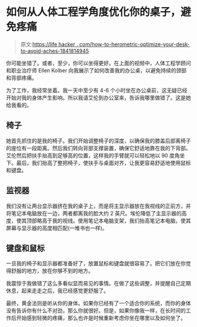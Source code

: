 # 如何从人体工程学角度优化你的桌子，避免疼痛

> 原文:[https://life hacker . com/how-to-herometric-optimize-your-desk-to-avoid-aches-1841814945](https://lifehacker.com/how-to-ergonomically-optimize-your-desk-to-avoid-aches-1841814945)

你可能坐错了。或者，至少，你可以坐得更好。在上面的视频中，人体工程学顾问和职业治疗师 Ellen Kolber 向我展示了如何改善我的办公桌，以避免持续的颈部和背部疼痛。

为了工作，我经常坐着。我一天中至少有 4-6 个小时坐在办公桌前，这无疑已经开始对我的身体产生影响。所以我请艾伦到办公室来，告诉我哪里做错了。这是她给我看的。

## 椅子

她首先抓住的是我的椅子。我们开始调整椅子的深度，以确保我的膝盖后部离椅子的座位有一段距离。然后我们转向背部支撑装置，确保它舒适地靠在我的下背部。艾伦然后把扶手抬高到足够高的位置，这样我的手臂就可以轻松地以 90 度角坐下。最后，我们抬高了整把椅子，使扶手与桌面对齐，让我更容易舒适地使用鼠标和键盘。

## 监视器

我们没有让两台显示器挤在我的桌子上，而是将主显示器放在我视线的正前方，并将笔记本电脑放在一边，两者都离我的脸大约 2 英尺。埃伦降低了主显示器的高度，使其顶部略高于我的视线。使用笔记本电脑支架，我们抬高笔记本电脑，使其屏幕与显示器的高度相匹配(一堆书也一样)。

## 键盘和鼠标

一旦我的椅子和显示器都准备好了，放置鼠标和键盘就很容易了。把它们放在你觉得舒服的地方，放在你够不到的地方。

我震惊于我做错了这么多看似显而易见的事情。在做了这些调整，并提醒自己定期休息，起来走走之后，我已经感觉更舒服了。

最终，黄金法则是听从你的身体。如果你已经有了一个适合你的系统，而你的身体没有告诉你有什么不对劲，那么你就很好。但是，如果你像我一样，在长时间的工作后开始感到轻微的疼痛，那么也许是时候重新考虑你坐在哪里以及如何坐了。
